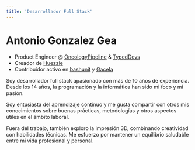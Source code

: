 ```yaml
---
title: 'Desarrollador Full Stack'
---
```


<HomeLayout>

# Antonio Gonzalez Gea

- Product Engineer @ [OncologyPipeline][oncology-pipeline] & [TypedDevs][typeddevs]
- Creador de [Huezzle][huezzle]
- Contribuidor activo en [bashunit][bashunit] y [Gacela][gacela]

Soy desarrollador full stack apasionado con más de 10 años de experiencia.
Desde los 14 años, la programación y la informática han sido mi foco y mi pasión.

Soy entusiasta del aprendizaje continuo y me gusta compartir con otros mis conocimientos sobre buenas prácticas,
metodologías y otros aspectos útiles en el ámbito laboral.

Fuera del trabajo, también exploro la impresión 3D, combinando creatividad con habilidades técnicas.
Me esfuerzo por mantener un equilibrio saludable entre mi vida profesional y personal.

<SocialLinks
  linked-in-handle="agg-dev"
  x-handle="antonio_gg_dev"
  git-hub-handle="antonio-gg-dev"
  printables-handle="Katarn"
/>

[oncology-pipeline]: https://www.oncologypipeline.com/
[typeddevs]: https://typeddevs.com/
[huezzle]: /projects/huezzle
[bashunit]: /projects/bashunit
[gacela]: /projects/gacela-project

</HomeLayout>

<script lang="ts" setup>
import HomeLayout from '@/layouts/HomeLayout/HomeLayout.vue'
import SocialLinks from '@/components/SocialLinks/SocialLinks.vue'
</script>
